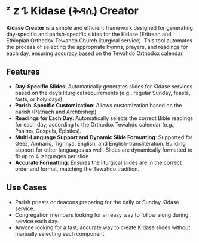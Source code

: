 # ᶻ 𝗓 𐰁 Kidase (ቅዳሴ) Creator

**Kidase Creator** is a simple and efficient framework designed for generating day-specific and parish-specific slides for the Kidase (Eritrean and Ethiopian Orthodox Tewahdo Church liturgical service). This tool automates the process of selecting the appropriate hymns, prayers, and readings for each day, ensuring accuracy based on the Tewahdo Orthodox calendar.

## Features
- **Day-Specific Slides**: Automatically generates slides for Kidase services based on the day’s liturgical requirements (e.g., regular Sunday, feasts, fasts, or holy days).
- **Parish-Specific Customization**: Allows customization based on the parish (Patriach and Archbishop)
- **Readings for Each Day**: Automatically selects the correct Bible readings for each day, according to the Orthodox Tewahdo calendar (e.g., Psalms, Gospels, Epistles).
- **Multi-Language Support and Dynamic Slide Formatting**: Supported for Geez, Amharic, Tigrinya, English, and English-transliteration. Building support for other languages as well. Slides are dynamically formatted to fit up to 4 languages per slide.  
- **Accurate Formatting**: Ensures the liturgical slides are in the correct order and format, matching the Tewahdo tradition.

## Use Cases
- Parish priests or deacons preparing for the daily or Sunday Kidase service.
- Congregation members looking for an easy way to follow along during service each day.
- Anyone looking for a fast, accurate way to create Kidase slides without manually selecting each component.
